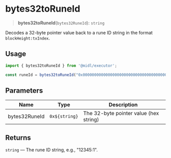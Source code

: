 # bytes32toRuneId

> **bytes32toRuneId**(`bytes32RuneId`): `string`

Decodes a 32-byte pointer value back to a rune ID string in the format `blockHeight:txIndex`.

## Usage

```ts
import { bytes32toRuneId } from '@midl/executor';

const runeId = bytes32toRuneId("0x0000000000000000000000000000000000000000000000000000303900000001"); // "12345:1"
```

## Parameters

| Name          | Type          | Description                            |
| ------------- | ------------- | -------------------------------------- |
| bytes32RuneId | `0x${string}` | The 32-byte pointer value (hex string) |

## Returns

`string` — The rune ID string, e.g., "12345:1".
